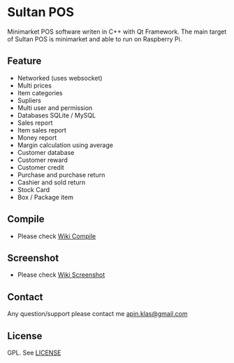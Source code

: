 # Sultan POS
Minimarket POS software writen in C++ with Qt Framework. The main target of Sultan POS is minimarket and able to run on Raspberry Pi.

## Feature
* Networked (uses websocket)
* Multi prices
* Item categories
* Supliers
* Multi user and permission
* Databases SQLite / MySQL
* Sales report
* Item sales report
* Money report
* Margin calculation using average
* Customer database
* Customer reward
* Customer credit
* Purchase and purchase return
* Cashier and sold return
* Stock Card
* Box / Package item

## Compile
* Please check [Wiki Compile](https://github.com/apinprastya/sultan/wiki/Compile)

## Screenshot
* Please check [Wiki Screenshot](https://github.com/apinprastya/sultan/wiki/Screenshot)

## Contact
Any question/support please contact me apin.klas@gmail.com

## License
GPL. See [LICENSE](https://github.com/apinprastya/sultan/blob/master/LICENSE)
